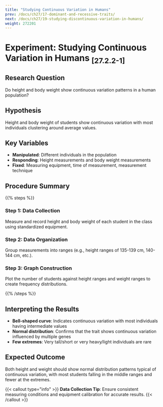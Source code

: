 ```yaml
---
title: "Studying Continuous Variation in Humans"
prev: /docs/ch27/17-dominant-and-recessive-traits/
next: /docs/ch27/19-studying-discontinuous-variation-in-humans/
weight: 272201
---
```


# Experiment: Studying Continuous Variation in Humans <sub>[27.2.2-1]</sub>

## Research Question
Do height and body weight show continuous variation patterns in a human population?

## Hypothesis
Height and body weight of students show continuous variation with most individuals clustering around average values.

## Key Variables
- **Manipulated**: Different individuals in the population
- **Responding**: Height measurements and body weight measurements
- **Fixed**: Measuring equipment, time of measurement, measurement technique

## Procedure Summary

{{% steps %}}

### Step 1: Data Collection
Measure and record height and body weight of each student in the class using standardized equipment.

### Step 2: Data Organization
Group measurements into ranges (e.g., height ranges of 135-139 cm, 140-144 cm, etc.).

### Step 3: Graph Construction
Plot the number of students against height ranges and weight ranges to create frequency distributions.

{{% /steps %}}

## Interpreting the Results
- **Bell-shaped curve**: Indicates continuous variation with most individuals having intermediate values
- **Normal distribution**: Confirms that the trait shows continuous variation influenced by multiple genes
- **Few extremes**: Very tall/short or very heavy/light individuals are rare

## Expected Outcome
Both height and weight should show normal distribution patterns typical of continuous variation, with most students falling in the middle ranges and fewer at the extremes.

{{< callout type="info" >}}
**Data Collection Tip**: Ensure consistent measuring conditions and equipment calibration for accurate results.
{{< /callout >}}